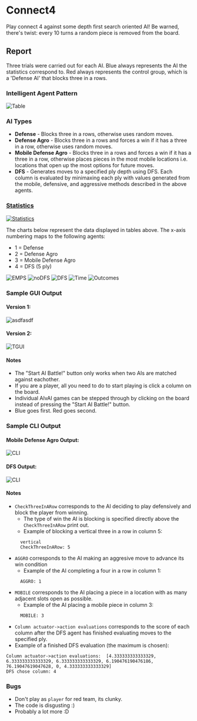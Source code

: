 # Connect4
Play connect 4 against some depth first search oriented AI! Be warned, there's twist: every 10 turns a random piece is removed from the board.

## Report

Three trials were carried out for each AI. Blue always represents the AI the statistics correspond to. Red always represents the control group, which is a 'Defense AI' that blocks three in a rows.

### Intelligent Agent Pattern

![Table](Table.PNG)

### AI Types
- **Defense** - Blocks three in a rows, otherwise uses random moves.
- **Defense Agro** - Blocks three in a rows and forces a win if it has a three in a row, otherwise uses random moves.
- **Mobile Defense Agro** - Blocks three in a rows and forces a win if it has a three in a row, otherwise places pieces in the most mobile locations i.e. locations that open up the most options for future moves.
- **DFS** - Generates moves to a specified ply depth using DFS. Each column is evaluated by minimaxing each ply with values generated from the mobile, defensive, and aggressive methods described in the above agents. 

### [Statistics](https://docs.google.com/spreadsheets/d/1WFtJvH4xyIPUyRgYX3VY5aSd5MTep_LCcQxXsL9Izck/edit?usp=sharing)
[![Statistics](stats3.PNG)](https://docs.google.com/spreadsheets/d/1WFtJvH4xyIPUyRgYX3VY5aSd5MTep_LCcQxXsL9Izck/edit?usp=sharing)

The charts below represent the data displayed in tables above. The x-axis numbering maps to the following agents:

* 1 = Defense
* 2 = Defense Agro
* 3 = Mobile Defense Agro
* 4 = DFS (5 ply)

![EMPS](EvaluatedMovesPerSecond.PNG)
![noDFS](AgentScoreOverTimeNoDFS.PNG)
![DFS](AgentScoreOverTimeDFS.PNG)
![Time](Runtime.PNG)
![Outcomes](GameOutcomes.PNG)

### Sample GUI Output

#### Version 1:

![asdfasdf](sampleOutput.PNG)


#### Version 2:


![TGUI](gui.PNG)


#### Notes
* The "Start AI Battle!" button only works when two AIs are matched against eachother.
* If you are a player, all you need to do to start playing is click a column on the board.
* Individual AIvAI games can be stepped through by clicking on the board instead of pressing the "Start AI Battle!" button.
* Blue goes first. Red goes second.

### Sample CLI Output

#### Mobile Defense Agro Output:

![CLI](sampleOutputCMD.PNG)


#### DFS Output:


![CLI](cliOutput2.PNG)

#### Notes
* ```CheckThreeInARow``` corresponds to the AI deciding to play defensively and block the player from winning.
  * The type of win the AI is blocking is specified directly above the ```CheckThreeInARow``` print out.
  * Example of blocking a vertical three in a row in column 5:
  ``` 
    vertical
    CheckThreeInARow: 5
  ```
* ```AGGRO``` corresponds to the AI making an aggresive move to advance its win condition
  * Example of the AI completing a four in a row in column 1:
  ```
    AGGRO: 1
  ```
* ```MOBILE``` corresponds to the AI placing a piece in a location with as many adjacent slots open as possible.
  * Example of the AI placing a mobile piece in column 3:
  ```
    MOBILE: 3
  ```
* ``` Column actuator->action evaluations ``` corresponds to the score of each column after the DFS agent has finished evaluating moves to the specified ply.
 * Example of a finished DFS evaluation (the maximum is chosen):
 ``` 
 Column actuator->action evaluations:  [4.333333333333329, 6.333333333333329, 6.333333333333329, 6.190476190476186, 76.19047619047628, 0, 4.333333333333329]
 DFS chose column: 4
 ```
  
### Bugs
  * Don't play as ```player``` for red team, its clunky.
  * The code is disgusting :)
  * Probably a lot more :D
